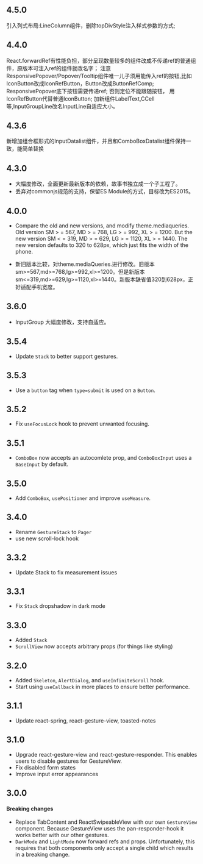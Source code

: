 ## 4.5.0
引入列式布局:LineColumn组件，删除topDivStyle注入样式参数的方式;
## 4.4.0
React.forwardRef有性能负担，部分呈现数量较多的组件改成不传递ref的普通组件，原版本可注入ref的组件就改名字；
注意ResponsivePopover/Popover/Tooltip组件唯一儿子须用能传入ref的按钮,比如IconButton改成IconRefButton，Button改成ButtonRefComp;
ResponsivePopover底下按钮需要传递ref; 否则定位不能跟随按钮， 用IconRefButton代替普通IconButton;
加新组件LabelText,CCell等,InputGroupLine改名InputLine自适应大小。
## 4.3.6
 新增加组合框形式的InputDatalist组件，并且和ComboBoxDatalist组件保持一致，能简单替换
## 4.3.0
- 大幅度修改，全面更新最新版本的依赖，故事书独立成一个子工程了。
- 丢弃对commonjs规范的支持，保留ES Module的方式，目标改为ES2015。
## 4.0.0
- Compare the old and new versions, and modify theme.mediaqueries. Old version SM > = 567, MD > = 768, LG > = 992, XL > = 1200. But the new version SM < = 319, MD > = 629, LG > = 1120, XL > = 1440. The new version defaults to 320 to 628px, which just fits the width of the phone.

- 新旧版本比较，对theme.mediaQueries.进行修改。旧版本sm>=567,md>=768,lg>=992,xl>=1200。但是新版本sm<=319,md>=629,lg>=1120,xl>=1440。新版本缺省值320到628px，正好适配手机宽度。
## 3.6.0
- InputGroup 大幅度修改，支持自适应。
## 3.5.4

- Update `Stack` to better support gestures.

## 3.5.3

- Use a `button` tag when `type=submit` is used on a `Button`.

## 3.5.2

- Fix `useFocusLock` hook to prevent unwanted focusing.

## 3.5.1

- `ComboBox` now accepts an autocomlete prop, and `ComboBoxInput` uses a `BaseInput` by default.

## 3.5.0

- Add `ComboBox`, `usePositioner` and improve `useMeasure`.

## 3.4.0

- Rename `GestureStack` to `Pager`
- use new scroll-lock hook

## 3.3.2

- Update Stack to fix measurement issues

## 3.3.1

- Fix `Stack` dropshadow in dark mode

## 3.3.0

- Added `Stack`
- `ScrollView` now accepts arbitrary props (for things like styling)

## 3.2.0

- Added `Skeleton`, `AlertDialog`, and `useInfiniteScroll` hook.
- Start using `useCallback` in more places to ensure better performance.

## 3.1.1

- Update react-spring, react-gesture-view, toasted-notes

## 3.1.0

- Upgrade react-gesture-view and react-gesture-responder. This enables users to disable gestures for GestureView.
- Fix disabled form states
- Improve input error appearances

## 3.0.0

#### Breaking changes

- Replace TabContent and ReactSwipeableView with our own `GestureView` component. Because GestureView uses the pan-responder-hook it works better with our other gestures.
- `DarkMode` and `LightMode` now forward refs and props. Unfortunately, this requires that both components only accept a single child which results in a breaking change.
